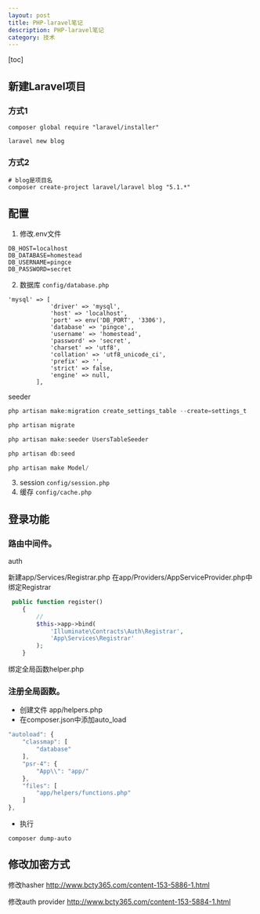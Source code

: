 ```yaml
---
layout: post
title: PHP-laravel笔记
description: PHP-laravel笔记
category: 技术
---
```

[toc]
## 新建Laravel项目

### 方式1
```
composer global require "laravel/installer"
```

```vbs
laravel new blog
```

### 方式2

```
# blog是项目名
composer create-project laravel/laravel blog "5.1.*"
```

## 配置 

1. 修改.env文件

```
DB_HOST=localhost  
DB_DATABASE=homestead  
DB_USERNAME=pingce  
DB_PASSWORD=secret  
```
2. 数据库 `config/database.php`
```
'mysql' => [  
            'driver' => 'mysql',  
            'host' => 'localhost',  
            'port' => env('DB_PORT', '3306'),  
            'database' => 'pingce',,  
            'username' => 'homestead',  
            'password' => 'secret',  
            'charset' => 'utf8',  
            'collation' => 'utf8_unicode_ci',  
            'prefix' => '',  
            'strict' => false,  
            'engine' => null,  
        ],  
```



seeder
```php
php artisan make:migration create_settings_table --create=settings_t

php artisan migrate

php artisan make:seeder UsersTableSeeder

php artisan db:seed

php artisan make Model/

```


3. session `config/session.php`
4. 缓存 `config/cache.php`

## 登录功能

### 路由中间件。

auth

新建app/Services/Registrar.php
在app/Providers/AppServiceProvider.php中绑定Registrar
```php
 public function register()
    {
        //
        $this->app->bind(
            'Illuminate\Contracts\Auth\Registrar',
            'App\Services\Registrar'
        ); 
    }
```


绑定全局函数helper.php


### 注册全局函数。
-   创建文件 app/helpers.php
-   在composer.json中添加auto_load

```js
"autoload": {
    "classmap": [
        "database"
    ],
    "psr-4": {
        "App\\": "app/"
    },
    "files": [
        "app/helpers/functions.php"
    ]
},
```

-  执行
```
composer dump-auto
```

## 修改加密方式

修改hasher
http://www.bcty365.com/content-153-5886-1.html

修改auth provider
http://www.bcty365.com/content-153-5884-1.html
